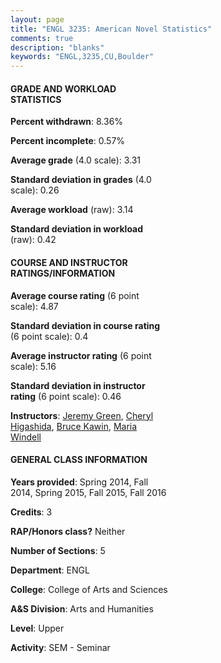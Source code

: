 ```yaml
---
layout: page
title: "ENGL 3235: American Novel Statistics"
comments: true
description: "blanks"
keywords: "ENGL,3235,CU,Boulder"
---
```

<head>
<script src="https://ajax.googleapis.com/ajax/libs/jquery/2.1.3/jquery.min.js"></script>
<script src="https://dl.dropboxusercontent.com/s/pc42nxpaw1ea4o9/highcharts.js?dl=0"></script>
<!-- <script src="../assets/js/highcharts.js"></script> -->
<style type="text/css">@font-face {
	font-family: "Bebas Neue";
	src: url(https://www.filehosting.org/file/details/544349/BebasNeue Regular.otf) format("opentype");
	}
	h1.Bebas { 
		font-family: "Bebas Neue", Verdana, Tahoma;
	}
</style>
</head>
<body>
	<div id="container" style="float: right; width: 45%; height: 88%; margin-left: 2.5%; margin-right: 2.5%;"></div>
	<script language="JavaScript">
		$(document).ready(function() {
		var chart = {type: 'column'};
		var title = {text: 'Grade Distribution'};
		var xAxis = {categories: ['A','B','C','D','F'],crosshair: true};
		var yAxis = {min: 0,title: {text: 'Percentage'}};
		var tooltip = {headerFormat: '<center><b><span style="font-size:20px">{point.key}</span></b></center>',
		               pointFormat: '<td style="padding:0"><b>{point.y:.1f}%</b></td>',
		               footerFormat: '</table>',shared: true,useHTML: true};
		var plotOptions = {column: {pointPadding: 0.0,borderWidth: 0}};  
		var credits = {enabled: false};var series= [{name: 'Percent',data: [47.61,39.13,11.1,0.0,2.17,]}];
		var json = {};
		json.chart = chart;
		json.title = title;
		json.tooltip = tooltip;
		json.xAxis = xAxis;
		json.yAxis = yAxis;  
		json.series = series;
		json.plotOptions = plotOptions;  
		json.credits = credits;
		$('#container').highcharts(json);
	});
	</script>
</body>
			   
#### GRADE AND WORKLOAD STATISTICS

**Percent withdrawn**: 8.36%

**Percent incomplete**: 0.57%

**Average grade** (4.0 scale): 3.31

**Standard deviation in grades** (4.0 scale): 0.26

**Average workload** (raw): 3.14

**Standard deviation in workload** (raw): 0.42

#### COURSE AND INSTRUCTOR RATINGS/INFORMATION

**Average course rating** (6 point scale): 4.87

**Standard deviation in course rating** (6 point scale): 0.4

**Average instructor rating** (6 point scale): 5.16

**Standard deviation in instructor rating** (6 point scale): 0.46

**Instructors**: <a href='../../instructors/Jeremy_Green'>Jeremy Green</a>, <a href='../../instructors/Cheryl_Higashida'>Cheryl Higashida</a>, <a href='../../instructors/Bruce_Kawin'>Bruce Kawin</a>, <a href='../../instructors/Maria_Windell'>Maria Windell</a>

#### GENERAL CLASS INFORMATION

**Years provided**: Spring 2014, Fall 2014, Spring 2015, Fall 2015, Fall 2016

**Credits**: 3

**RAP/Honors class?** Neither

**Number of Sections**: 5

**Department**: ENGL

**College**: College of Arts and Sciences

**A&S Division**: Arts and Humanities

**Level**: Upper

**Activity**: SEM - Seminar
